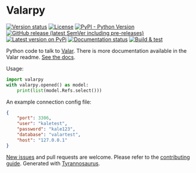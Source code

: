 # Valarpy

[![Version status](https://img.shields.io/pypi/status/valarpy)](https://pypi.org/project/valarpy/)
[![License](https://img.shields.io/badge/License-Apache%202.0-blue.svg)](https://opensource.org/licenses/Apache-2.0)
[![PyPI - Python Version](https://img.shields.io/pypi/pyversions/valarpy)](https://pypi.org/project/valarpy/)
[![GitHub release (latest SemVer including pre-releases)](https://img.shields.io/github/v/release/dmyersturnbull/valarpy?include_prereleases&label=GitHub)](https://github.com/dmyersturnbull/valarpy/releases)
[![Latest version on PyPi](https://badge.fury.io/py/valarpy.svg)](https://pypi.org/project/valarpy/)
[![Documentation status](https://readthedocs.org/projects/valarpy/badge/?version=latest&style=flat-square)](https://valarpy.readthedocs.io/en/stable/)
[![Build & test](https://github.com/dmyersturnbull/valarpy/workflows/Build%20&%20test/badge.svg)](https://github.com/dmyersturnbull/valarpy/actions)

Python code to talk to [Valar](https://github.com/dmyersturnbull/valar).
There is more documentation available in the Valar readme.
[See the docs](https://valarpy.readthedocs.io/en/stable/).

Usage:

```python
import valarpy
with valarpy.opened() as model:
    print(list(model.Refs.select()))
```

An example connection config file:

```json
{
    "port": 3306,
    "user": "kaletest",
    "password": "kale123",
    "database": "valartest",
    "host": "127.0.0.1"
}
```

[New issues](https://github.com/dmyersturnbull/valarpy/issues) and pull requests are welcome.
Please refer to the [contributing guide](https://github.com/dmyersturnbull/valarpy/blob/master/CONTRIBUTING.md).
Generated with [Tyrannosaurus](https://github.com/dmyersturnbull/tyrannosaurus).
